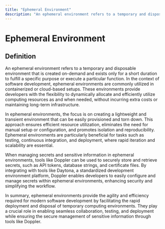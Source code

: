```yaml
---
title: "Ephemeral Environment"
description: "An ephemeral environment refers to a temporary and disposable environment that is created on-demand and exists only for a short duration to fulfill a specific purpose or execute a particular function. In the context of software development, ephemeral environments are commonly utilized in containerized or cloud-based setups. These environments provide developers with the flexibility to dynamically allocate and efficiently utilize computing resources as and when needed, without incurring extra costs or maintaining long-term infrastructure."
---
```


# Ephemeral Environment

## Definition

An ephemeral environment refers to a temporary and disposable environment that is created on-demand and exists only for a short duration to fulfill a specific purpose or execute a particular function. In the context of software development, ephemeral environments are commonly utilized in containerized or cloud-based setups. These environments provide developers with the flexibility to dynamically allocate and efficiently utilize computing resources as and when needed, without incurring extra costs or maintaining long-term infrastructure.

In ephemeral environments, the focus is on creating a lightweight and transient environment that can be easily provisioned and torn down. This approach ensures efficient resource utilization, eliminates the need for manual setup or configuration, and promotes isolation and reproducibility. Ephemeral environments are particularly beneficial for tasks such as testing, continuous integration, and deployment, where rapid iteration and scalability are essential.

When managing secrets and sensitive information in ephemeral environments, tools like Doppler can be used to securely store and retrieve secrets, such as API tokens, database strings, and certificate files. By integrating with tools like Daytona, a standardized development environment platform, Doppler enables developers to easily configure and manage secrets within ephemeral environments, enhancing security and simplifying the workflow.

In summary, ephemeral environments provide the agility and efficiency required for modern software development by facilitating the rapid deployment and disposal of temporary computing environments. They play a crucial role in enabling seamless collaboration, testing, and deployment while ensuring the secure management of sensitive information through tools like Doppler.

